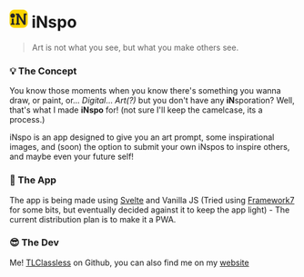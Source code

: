 # ![inspologo](public/img/favicon-32.png) iNspo

> Art is not what you see,
> but what you make others see.

### 💡 The Concept
You know those moments when you know there's something you wanna draw, or paint, or... *Digital*... *Art(?)* but you don't have any **iN**sporation? Well, that's what I made **iNspo** for! (not sure I'll keep the camelcase, its a process.)

iNspo is an app designed to give you an art prompt, some inspirational images, and (soon) the option to submit your own iNspos to inspire others, and maybe even your future self!

### 📱 The App

The app is being made using [Svelte](https://svelte.dev/) and Vanilla JS (Tried using [Framework7](https://framework7.io/) for some bits, but eventually decided against it to keep the app light) - The current distribution plan is to make it a PWA.

### 😎 The Dev

Me! [TLClassless](http://github.com/TLClassless/) on Github, you can also find me on my [website](https://tlclassless.github.io/TLCweb/)
